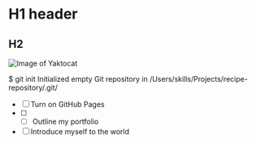 # H1 header
## H2
![Image of Yaktocat](https://octodex.github.com/images/yaktocat.png)

$ git init
Initialized empty Git repository in /Users/skills/Projects/recipe-repository/.git/

- [ ] Turn on GitHub Pages
- [ ] - [ ] Outline my portfolio
- [ ] Introduce myself to the world
